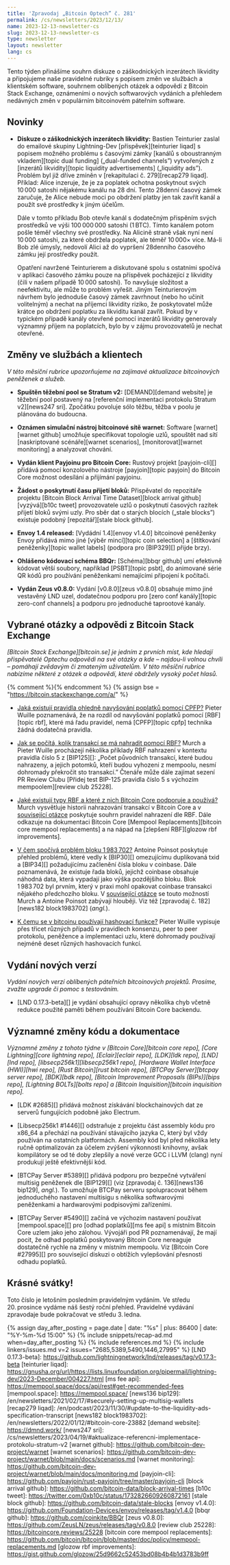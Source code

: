 ```yaml
---
title: 'Zpravodaj „Bitcoin Optech” č. 281'
permalink: /cs/newsletters/2023/12/13/
name: 2023-12-13-newsletter-cs
slug: 2023-12-13-newsletter-cs
type: newsletter
layout: newsletter
lang: cs
---
```

Tento týden přinášíme souhrn diskuze o záškodnických inzerátech likvidity
a připojujeme naše pravidelné rubriky s popisem změn ve službách a klientském
software, souhrnem oblíbených otázek a odpovědí z Bitcoin Stack Exchange,
oznámeními o nových softwarových vydáních a přehledem nedávných změn
v populárním bitcoinovém páteřním software.

## Novinky

- **Diskuze o záškodnických inzerátech likvidity:** Bastien Teinturier
  zaslal do emailové skupiny Lightning-Dev [příspěvek][teinturier liqad]
  s popisem možného problému s časovými zámky [kanálů s oboustranným
  vkladem][topic dual funding] („dual-funded channels”) vytvořených z [inzerátů
  likvidity][topic liquidity advertisements] („liquidity ads”). Problém byl již
  dříve zmíněn v [rekapitulaci č. 279][recap279 liqad]. Příklad: Alice inzeruje,
  že je za poplatek ochotna poskytnout svých 10 000 satoshi nějakému kanálu na
  28 dní. Tento 28denní časový zámek zaručuje, že Alice nebude moci po obdržení
  platby jen tak zavřít kanál a použít své prostředky k jiným účelům.

  Dále v tomto příkladu Bob otevře kanál s dodatečným přispěním svých prostředků
  ve výši 100 000 000 satoshi (1 BTC). Tímto kanálem potom pošle téměř všechny své
  prostředky. Na Alicině straně však nyní není 10 000 satoshi, za které obdržela
  poplatek, ale téměř 10 000× více. Má-li Bob zlé úmysly, nedovolí Alici až do
  vypršení 28denního časového zámku její prostředky použít.

  Opatření navržené Teinturierem a diskutované spolu s ostatními spočívá v
  aplikaci časového zámku pouze na příspěvek pocházející z likvidity (čili
  v našem případě 10 000 satoshi). To navyšuje složitost a neefektivitu,
  ale může to problém vyřešit. Jiným Teinturierovým návrhem bylo jednoduše
  časový zámek zavrhnout (nebo ho učinit volitelným) a nechat na příjemci
  likvidity riziko, že poskytovatel může krátce po obdržení poplatku
  za likviditu kanál zavřít. Pokud by v typickém případě kanály otevřené pomocí
  inzerátů likvidity generovaly významný příjem na poplatcích, bylo by v zájmu
  provozovatelů je nechat otevřené.

## Změny ve službách a klientech

*V této měsíční rubrice upozorňujeme na zajímavé aktualizace bitcoinových
peněženek a služeb.*

- **Spuštěn těžební pool se Stratum v2:**
  [DEMAND][demand website] je těžební pool postavený na [referenční implementaci
  protokolu Stratum v2][news247 sri]. Zpočátku povoluje sólo těžbu, těžba v poolu je plánována
  do budoucna.

- **Oznámen simulační nástroj bitcoinové sítě warnet:**
  Software [warnet][warnet github] umožňuje specifikovat topologie uzlů, spouštět
  nad sítí [naskriptované scénáře][warnet scenarios], [monitorovat][warnet monitoring]
  a analyzovat chování.

- **Vydán klient Payjoinu pro Bitcoin Core:**
  Rustový projekt [payjoin-cli][] přidává pomocí konzolového nástroje [payjoin][topic payjoin]
  do Bitcoin Core možnost odesílání a přijímání payjoinu.

- **Žádost o poskytnutí času přijetí bloků:**
  Přispěvatel do repozitáře projektu [Bitcoin Block Arrival Time Dataset][block arrival github]
  [vyzývá][b10c tweet] provozovatele uzlů o poskytnutí časových razítek přijetí
  bloků svými uzly. Pro sběr dat o starých blocích („stale blocks”) existuje
  podobný [repozitář][stale block github].

- **Envoy 1.4 released:**
  [Vydádní 1.4][envoy v1.4.0] bitcoinové peněženky Envoy přidává mimo jiné
  [výběr mincí][topic coin selection] a [štítkování peněženky][topic wallet labels]
  (podpora pro [BIP329][] přijde brzy).

- **Ohlášeno kódovací schéma BBQr:**
  [Schéma][bbqr github] umí efektivně kódovat větší soubory, například [PSBT][topic
  psbt], do animované série QR kódů pro používání peněženkami nemajícími připojení k
  počítači.

- **Vydán Zeus v0.8.0:**
  Vydání [v0.8.0][zeus v0.8.0] obsahuje mimo jiné vestavěný LND uzel, dodatečnou podporu pro
  [zero conf kanály][topic zero-conf channels] a podporu pro jednoduché taprootové kanály.

## Vybrané otázky a odpovědi z Bitcoin Stack Exchange

*[Bitcoin Stack Exchange][bitcoin.se] je jedním z prvních míst, kde hledají
přispěvatelé Optechu odpovědi na své otázky a kde – najdou-li volnou chvíli –
pomáhají zvědavým či zmateným uživatelům. V této měsíční rubrice nabízíme
některé z otázek a odpovědí, které obdržely vysoký počet hlasů.*

{% comment %}<!-- https://bitcoin.stackexchange.com/search?tab=votes&q=created%3a1m..%20is%3aa
nswer -->{% endcomment %}
{% assign bse = "https://bitcoin.stackexchange.com/a/" %}

- [Jaká existují pravidla ohledně navyšování poplatků pomocí CPFP?]({{bse}}120853)
  Pieter Wuille poznamenává, že na rozdíl od navyšování poplatků pomocí [RBF][topic rbf],
  které má řadu pravidel, nemá [CPFP][topic cpfp] technika žádná dodatečná
  pravidla.

- [Jak se počítá, kolik transakcí se má nahradit pomocí RBF?]({{bse}}120823)
  Murch a Pieter Wuille procházejí několika příklady RBF nahrazení v kontextu
  pravidla číslo 5 z [BIP125][]: „Počet původních transakcí, které budou nahrazeny,
  a jejich potomků, kteří budou vyhozeni z mempoolu, nesmí dohromady překročit sto
  transakcí.” Čtenáře může dále zajímat sezení PR Review Clubu [Přidej test BIP-125 pravidla
  číslo 5 s výchozím mempoolem][review club 25228].

- [Jaké existují typy RBF a které z nich Bitcoin Core podporuje a používá?]({{bse}}120749)
  Murch vysvětluje historii nahrazování transakcí v Bitcoin Core a v [související
  otázce]({{bse}}120773) poskytuje souhrn pravidel nahrazení dle RBF. Dále odkazuje na
  dokumentaci Bitcoin Core [Mempool Replacements][bitcoin core mempool
  replacements] a na nápad na [zlepšení RBF][glozow rbf improvements].

- [V čem spočívá problém bloku 1 983 702?]({{bse}}120834)
  Antoine Poinsot poskytuje přehled problémů, které vedly k [BIP30][] omezujícímu
  duplikovaná txid a [BIP34][] požadujícímu začlenění čísla bloku v coinbase.
  Dále poznamenává, že existuje řada bloků, jejichž coinbase obsahuje náhodná data, která
  vypadají jako výška pozdějšího bloku. Blok 1 983 702 byl prvním, který v praxi mohl
  opakovat coinbase transakci nějakého předchozího bloku. V [související otázce]({{bse}}120836)
  se touto možností Murch a Antoine Poinsot zabývají hlouběji. Viz též
  [zpravodaj č. 182][news182 block1983702] (_angl._).

- [K čemu se v bitcoinu používají hashovací funkce?]({{bse}}120418)
  Pieter Wuille vypisuje přes třicet různých případů v pravidlech konsenzu,
  peer to peer protokolu, peněžence a implementaci uzlu, které dohromady používají
  nejméně deset různých hashovacích funkcí.

## Vydání nových verzí

*Vydání nových verzí oblíbených páteřních bitcoinových projektů. Prosíme,
zvažte upgrade či pomoc s testováním.*

- [LND 0.17.3-beta][] je vydání obsahující opravy několika chyb včetně redukce
  použité paměti během používání Bitcoin Core backendu.

## Významné změny kódu a dokumentace

*Významné změny z tohoto týdne v [Bitcoin Core][bitcoin core repo], [Core
Lightning][core lightning repo], [Eclair][eclair repo], [LDK][ldk repo],
[LND][lnd repo], [libsecp256k1][libsecp256k1 repo], [Hardware Wallet
Interface (HWI)][hwi repo], [Rust Bitcoin][rust bitcoin repo], [BTCPay
Server][btcpay server repo], [BDK][bdk repo], [Bitcoin Improvement
Proposals (BIPs)][bips repo], [Lightning BOLTs][bolts repo] a
[Bitcoin Inquisition][bitcoin inquisition repo].*

- [LDK #2685][] přidává možnost získávání blockchainových dat ze serverů
  fungujících podobně jako Electrum.

- [Libsecp256k1 #1446][] odstraňuje z projektu část assembly kódu pro x86_64
  a přechází na používání stávajícího jazyka C, který byl vždy používán na
  ostatních platformách. Assembly kód byl před několika lety ručně optimalizován za
  účelem zvýšení výkonnosti knihovny, avšak kompilátory se od té doby
  zlepšily a nové verze GCC i LLVM (clang) nyní produkují ještě efektivnější
  kód.

- [BTCPay Server #5389][] přidává podporu pro bezpečné vytváření multisig
  peněženek dle [BIP129][] (viz [zpravodaj č. 136][news136 bip129], _angl._).
  To umožňuje BTCPay serveru spolupracovat během jednoduchého nastavení
  multisigu s několika softwarovými peněženkami a hardwarovými podpisovými zařízeními.

- [BTCPay Server #5490][] začíná ve výchozím nastavení používat [mempool.space][]
  pro [odhad poplatků][ms fee api] s místním Bitcoin Core uzlem jako jeho zálohou.
  Vývojáři pod PR poznamenávají, že mají pocit, že odhad poplatků poskytovaný
  Bitcoin Core nereaguje dostatečně rychle na změny v místním mempoolu. Viz
  [Bitcoin Core #27995][] pro související diskuzi o obtížích vylepšování
  přesnosti odhadu poplatků.

## Krásné svátky!

Toto číslo je letošním posledním pravidelným vydáním. Ve středu 20. prosince
vydáme náš šestý roční přehled. Pravidelné vydávání zpravodaje bude pokračovat ve středu
3. ledna.

{% assign day_after_posting = page.date | date: "%s" | plus: 86400 | date: "%Y-%m-%d 15:00" %}
{% include snippets/recap-ad.md when=day_after_posting %}
{% include references.md %}
{% include linkers/issues.md v=2 issues="2685,5389,5490,1446,27995" %}
[LND 0.17.3-beta]: https://github.com/lightningnetwork/lnd/releases/tag/v0.17.3-beta
[teinturier liqad]: https://gnusha.org/url/https://lists.linuxfoundation.org/pipermail/lightning-dev/2023-December/004227.html
[ms fee api]: https://mempool.space/docs/api/rest#get-recommended-fees
[mempool.space]: https://mempool.space/
[news136 bip129]: /en/newsletters/2021/02/17/#securely-setting-up-multisig-wallets
[recap279 liqad]: /en/podcast/2023/11/30/#update-to-the-liquidity-ads-specification-transcript
[news182 block1983702]: /en/newsletters/2022/01/12/#bitcoin-core-23882
[demand website]: https://dmnd.work/
[news247 sri]: /cs/newsletters/2023/04/19/#aktualizace-referencni-implementace-protokolu-stratum-v2
[warnet github]: https://github.com/bitcoin-dev-project/warnet
[warnet scenarios]: https://github.com/bitcoin-dev-project/warnet/blob/main/docs/scenarios.md
[warnet monitoring]: https://github.com/bitcoin-dev-project/warnet/blob/main/docs/monitoring.md
[payjoin-cli]: https://github.com/payjoin/rust-payjoin/tree/master/payjoin-cli
[block arrival github]: https://github.com/bitcoin-data/block-arrival-times
[b10c tweet]: https://twitter.com/0xb10c/status/1732826609260872161
[stale block github]: https://github.com/bitcoin-data/stale-blocks
[envoy v1.4.0]: https://github.com/Foundation-Devices/envoy/releases/tag/v1.4.0
[bbqr github]: https://github.com/coinkite/BBQr
[zeus v0.8.0]: https://github.com/ZeusLN/zeus/releases/tag/v0.8.0
[review club 25228]: https://bitcoincore.reviews/25228
[bitcoin core mempool replacements]: https://github.com/bitcoin/bitcoin/blob/master/doc/policy/mempool-replacements.md
[glozow rbf improvements]: https://gist.github.com/glozow/25d9662c52453bd08b4b4b1d3783b9ff
